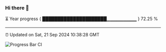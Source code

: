 ### Hi there 👋

⏳ Year progress { █████████████████████▁▁▁▁▁▁▁▁▁ } 72.25 %

---

⏰ Updated on Sat, 21 Sep 2024 10:38:28 GMT

![Progress Bar CI](https://github.com/IshwaranRudhara/GIT-ACTION/workflows/Progress%20Bar%20CI/badge.svg)
